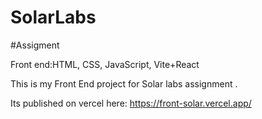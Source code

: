 # SolarLabs
#Assigment

Front end:HTML, CSS, JavaScript, Vite+React

This is my Front End project for Solar labs assignment .

Its published on vercel here:
https://front-solar.vercel.app/
